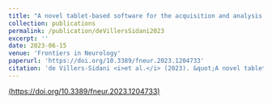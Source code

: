 ```yaml
---
title: "A novel tablet-based software for the acquisition and analysis of gaze and eye movement parameters: a preliminary validation study in Parkinson’s disease"
collection: publications
permalink: /publication/deVillersSidani2023
excerpt: ''
date: 2023-06-15
venue: 'Frontiers in Neurology'
paperurl: 'https://doi.org/10.3389/fneur.2023.1204733'
citation: 'de Villers-Sidani <i>et al.</i> (2023). &quot;A novel tablet-based software for the acquisition and analysis of gaze and eye movement parameters: a preliminary validation study in Parkinson’s disease.&quot; <i>Front. Neurol.</i>. 14:1204733.'
---
```


[(https://doi.org/10.3389/fneur.2023.1204733)](https://doi.org/10.3389/fneur.2023.1204733)


